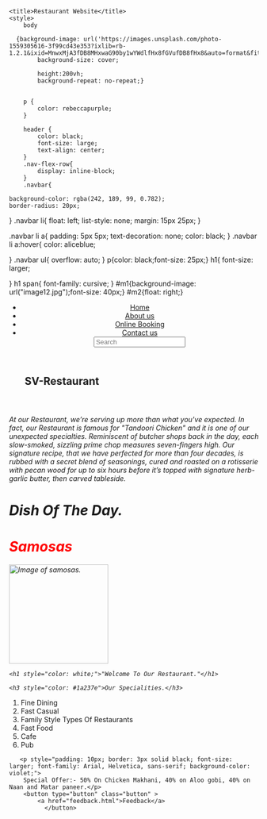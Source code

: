 <!DOCTYPE html>
<html lang="en">

<head>
    
    <title>Restaurant Website</title>
    <style>
        body 
        
      {background-image: url('https://images.unsplash.com/photo-1559305616-3f99cd43e353?ixlib=rb-1.2.1&ixid=MnwxMjA3fDB8MHxwaG90by1wYWdlfHx8fGVufDB8fHx8&auto=format&fit=crop&w=1935&q=80');
            background-size: cover;
           
            height:200vh;
            background-repeat: no-repeat;} 
        

        p {
            color: rebeccapurple;
        }

        header {
            color: black;
            font-size: large;
            text-align: center;
        }
        .nav-flex-row{
            display: inline-block;
        }
        .navbar{

    background-color: rgba(242, 189, 99, 0.782);
    border-radius: 20px;
    
 }
 .navbar li{
     float: left; 
     list-style: none;
     margin: 15px 25px;
 }

.navbar li a{
    padding: 5px 5px;
    text-decoration: none;
    color: black;
}
.navbar li a:hover{
   color: aliceblue;

}
.navbar ul{
    overflow: auto;
}
p{color: black;font-size: 25px;}
h1{
    font-size: larger;

}
h1 span{
font-family: cursive;
}
#m1{background-image: url("image12.jpg");font-size: 40px;}
#m2{float: right;}
    </style>
</head>

<body>
    <header>
        <nav class="navbar">
            <ul>
                <li><a href="restaurant.html">Home</a></li>
                <li><a href="about.html">About us</a></li>
                <li><a href="onlonebooking.html">Online Booking</a></li>
                <li><a href="Contact.html">Contact us</a></li>
                <div class="search">
                    <input type="text" name="search" id="search" placeholder="Search">
                      </form>
                </div>
            </ul>
        </nav>
    </header>
    <section class="section-intro">
        <header>
            <h1 id="m1"><marquee direction= right><center>SV-<span>Restaurant</span></center></marquee></h1>
        </header>
    </section>
    <p><i>At our Restaurant, we’re serving up more than what you've expected. In fact, our Restaurant is famous for
        "Tandoori Chicken" and it is one of our unexpected specialties. Reminiscent of butcher shops back in the day,
        each slow-smoked, sizzling prime chop measures seven-fingers high. Our signature recipe, that we have perfected
        for more than four decades, is rubbed with a secret blend of seasonings, cured and roasted on a rotisserie with
        pecan wood for up to six hours before it’s topped with signature herb-garlic butter, then carved tableside.</p>
        <div id="m2">
            <p>
            <h1>Dish Of The Day.</h1>
            <h1 style="color: red;">Samosas</h1>
            </p>
            <img src="https://www.blueosa.com/wp-content/uploads/2020/07/top-10-indian-dishes-samosas.jpg"
                alt="Image of samosas." width="200px" height="200px">
            </div>
   
    <h1 style="color: white;">"Welcome To Our Restaurant."</h1>
   
    <h3 style="color: #1a237e">Our Specialities.</h3>
</i>
    <p>
    <ol>
        <li>Fine Dining</li>
        <li>Fast Casual</li>
        <li>Family Style Types Of Restaurants</li>
        <li>Fast Food</li>
        <li>Cafe</li>
        <li>Pub</li>
    </ol>
    </p>
    
       <p style="padding: 10px; border: 3px solid black; font-size: larger; font-family: Arial, Helvetica, sans-serif; background-color: violet;">
        Special Offer:- 50% On Chicken Makhani, 40% on Aloo gobi, 40% on Naan and Matar paneer.</p>
        <button type="button" class="button" >
            <a href="feedback.html">Feedback</a>
              </button> 
</body>

</html>
